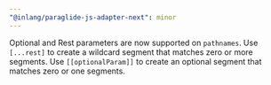 ```yaml
---
"@inlang/paraglide-js-adapter-next": minor
---
```


Optional and Rest parameters are now supported on `pathnames`. Use `[...rest]` to create a wildcard segment that matches zero or more segments. Use `[[optionalParam]]` to create an optional segment that matches zero or one segments.
